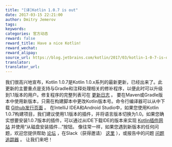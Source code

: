 ```yaml
---
title: "[译]Kotlin 1.0.7 is out"
date: 2017-03-15 22:21:00
author: Dmitry Jemerov
tags:
keywords:
categories: 官方动态
reward: false
reward_title: Have a nice Kotlin!
reward_wechat:
reward_alipay:
source_url: https://blog.jetbrains.com/kotlin/2017/03/kotlin-1-0-7-is-out/
translator:
translator_url:
---
```


我们很高兴地宣布，Kotlin 1.0.7是Kotlin 1.0.x系列的最新更新，已经出来了。此更新的主要重点是支持与Gradle和注释处理相关的修补程序，以便此时可以升级到1.1版本的用户。修复程序的完整列表可在 [更新日志](https://github.com/JetBrains/kotlin/blob/1.0.7/ChangeLog.md) 。
要在Maven或Gradle版本中使用新版本，只需在构建脚本中更改Kotlin版本号。命令行编译器可以从中下载 [Github发行页面](https://github.com/JetBrains/kotlin/releases/tag/v1.0.7) 。
在IntelliJ IDEA和Android Studio中，如果您使用Kotlin 1.0.7构建项目，我们建议使用1.1版本的插件，并将语言版本切换为1.0。如果您确实想要安装1.0.7版本的插件，可以通过从IDE下载IDE的版本来实现 [Kotlin插件网站](https://plugins.jetbrains.com/plugin/6954-kotlin) 并使用“从磁盘安装插件...”按钮。
像往常一样，如果您遇到新版本的任何问题，欢迎您提供帮助 [论坛](https://discuss.kotlinlang.org/) ，在Slack（获得邀请） [这里](http://kotlinslackin.herokuapp.com/) ），或报告中的问题 [问题追踪器](https://youtrack.jetbrains.com/issues/KT) 。
让我们来吧！
